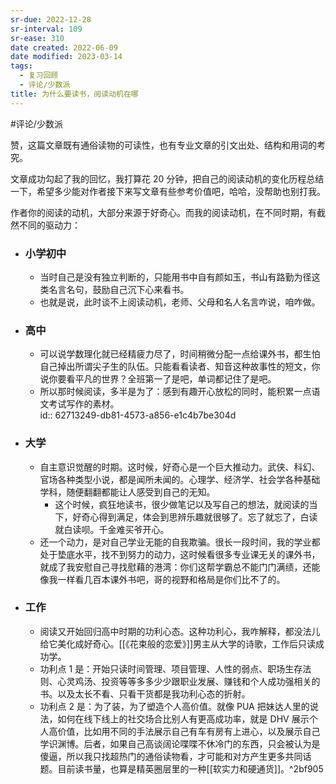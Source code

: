 ```yaml
---
sr-due: 2022-12-28
sr-interval: 109
sr-ease: 310
date created: 2022-06-09
date modified: 2023-03-14
tags:
  - 复习回顾
  - 评论/少数派
title: 为什么要读书，阅读动机在哪
---
```


#评论/少数派

赞，这篇文章既有通俗读物的可读性，也有专业文章的引文出处、结构和用词的考究。

文章成功勾起了我的回忆，我打算花 20 分钟，把自己的阅读动机的变化历程总结一下，希望多少能对作者接下来写文章有些参考价值吧，哈哈，没帮助也别打我。

作者你的阅读的动机，大部分来源于好奇心。而我的阅读动机，在不同时期，有截然不同的驱动力：

- ### 小学初中
	- 当时自己是没有独立判断的，只能用书中自有颜如玉，书山有路勤为径这类名言名句，鼓励自己沉下心来看书。
	- 也就是说，此时谈不上阅读动机，老师、父母和名人名言咋说，咱咋做。
- ### 高中
	- 可以说学数理化就已经精疲力尽了，时间稍微分配一点给课外书，都生怕自己掉出所谓尖子生的队伍。只能看看读者、知音这种故事性的短文，你说你要看平凡的世界？全班第一了是吧，单词都记住了是吧。
	- 所以那时候阅读，多半是为了：感到有趣开心放松的同时，能积累一点语文考试写作的素材。  
	  id:: 62713249-db81-4573-a856-e1c4b7be304d
- ### 大学
	- 自主意识觉醒的时期。这时候，好奇心是一个巨大推动力。武侠、科幻、官场各种类型小说，都是闻所未闻的。心理学、经济学、社会学各种基础学科，随便翻翻都能让人感受到自己的无知。
		- 这个时候，疯狂地读书，很少做笔记以及写自己的想法，就阅读的当下，好奇心得到满足，体会到思辨乐趣就很够了。忘了就忘了，白读就白读呗。千金难买爷开心。
	- 还一个动力，是对自己学业无能的自我欺骗。很长一段时间，我的学业都处于垫底水平，找不到努力的动力，这时候看很多专业课无关的课外书，就成了我安慰自己寻找慰藉的港湾：你们这帮学霸总不能门门满绩，还能像我一样看几百本课外书吧，哥的视野和格局是你们比不了的。
- ### 工作
	- 阅读又开始回归高中时期的功利心态。这种功利心，我咋解释，都没法儿给它美化成好奇心。[[《花束般的恋爱》]]男主从大学的诗歌，工作后只读成功学。
	- 功利点 1 是：开始只读时间管理、项目管理、人性的弱点、职场生存法则、心灵鸡汤、投资等等多多少少跟职业发展、赚钱和个人成功强相关的书。以及太长不看、只看干货都是我功利心态的折射。
	- 功利点 2 是：为了装，为了塑造个人高价值。就像 PUA 把妹达人里的说法，如何在线下线上的社交场合比别人有更高成功率，就是 DHV 展示个人高价值，比如用不同的手法展示自己有车有房有上进心，以及展示自己学识渊博。后者，如果自己高谈阔论喋喋不休冷门的东西，只会被认为是傻逼，所以我只找超热门的通俗读物看，才可能和对方产生更多共同话题。目前读书量，也算是精英圈层里的一种[[软实力和硬通货]]。^2bf905

